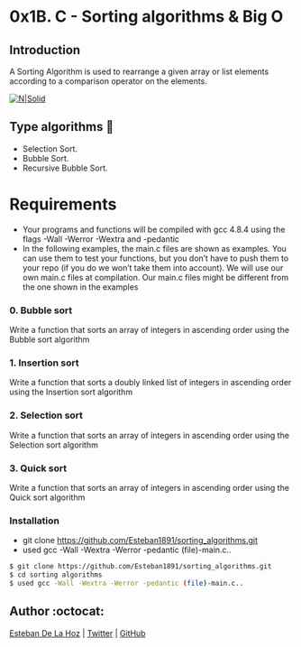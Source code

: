 # 0x1B. C - Sorting algorithms & Big O

## Introduction

A Sorting Algorithm is used to rearrange a given array or list elements according to a comparison operator on the elements.


[![N|Solid](https://www.cs.cmu.edu/~adamchik/15-121/lectures/Sorting%20Algorithms/pix/bubbleSort.bmp)](https://nodesource.com/products/nsolid)


## Type algorithms :space_invader:

  - Selection Sort.
  - Bubble Sort.
  - Recursive Bubble Sort.

# Requirements

* Your programs and functions will be compiled with gcc 4.8.4 using the flags -Wall -Werror -Wextra and -pedantic
* In the following examples, the main.c files are shown as examples. You can use them to test your functions, but you don’t have to push them to your repo (if you do we won’t take them into account). We will use our own main.c files at compilation. Our main.c files might be different from the one shown in the examples

### 0. Bubble sort

Write a function that sorts an array of integers in ascending order using the Bubble sort algorithm

### 1. Insertion sort

Write a function that sorts a doubly linked list of integers in ascending order using the Insertion sort algorithm

### 2. Selection sort

Write a function that sorts an array of integers in ascending order using the Selection sort algorithm

### 3. Quick sort

Write a function that sorts an array of integers in ascending order using the Quick sort algorithm

### Installation

* git clone https://github.com/Esteban1891/sorting_algorithms.git
* used gcc -Wall -Wextra -Werror -pedantic (file)-main.c..

```sh
$ git clone https://github.com/Esteban1891/sorting_algorithms.git
$ cd sorting algorithms
$ used gcc -Wall -Wextra -Werror -pedantic (file)-main.c..
```

## Author :octocat:

[Esteban De La Hoz](https://www.linkedin.com/in/esteban-de-la-hoz-romero-b6270017b/) | [Twitter](https://twitter.com/Esteban18911) | [GitHub](https://github.com/Esteban18911)
